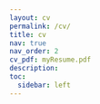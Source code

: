 ```yaml
---
layout: cv
permalink: /cv/
title: cv
nav: true
nav_order: 2
cv_pdf: myResume.pdf
description: 
toc:
  sidebar: left
---
```

